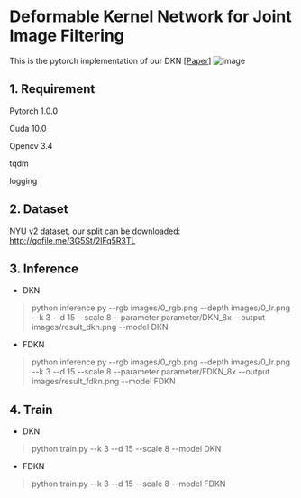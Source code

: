 


# Deformable Kernel Network for Joint Image Filtering
This is the pytorch implementation of our DKN [[Paper](https://arxiv.org/abs/1910.08373)] 
![image](https://user-images.githubusercontent.com/5655912/37342239-53239644-2707-11e8-85b1-9b25c290d81e.png)


## 1. Requirement

Pytorch 1.0.0

Cuda 10.0

Opencv 3.4

tqdm

logging


## 2. Dataset
NYU v2 dataset, our split can be downloaded: http://gofile.me/3G5St/2lFq5R3TL


## 3. Inference

- DKN
> python inference.py --rgb images/0\_rgb.png --depth images/0\_lr.png --k 3 --d 15 --scale 8 --parameter parameter/DKN_8x --output images/result_dkn.png --model DKN

- FDKN
> python inference.py --rgb images/0\_rgb.png --depth images/0\_lr.png --k 3 --d 15 --scale 8 --parameter parameter/FDKN_8x --output images/result_fdkn.png --model FDKN



## 4. Train

- DKN
> python train.py --k 3 --d 15 --scale 8 --model DKN

- FDKN
> python train.py --k 3 --d 15 --scale 8 --model FDKN

